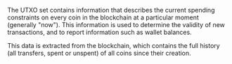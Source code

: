 <!-- TITLE: UTXO Set -->
<!-- SUBTITLE: Unspent Transaction Output Set -->

The UTXO set contains information that describes the current spending constraints on every coin in the blockchain at a particular moment (generally "now").  This information is used to determine the validity of new transactions, and to report information such as wallet balances.

This data is extracted from the blockchain, which contains the full history (all transfers, spent or unspent) of all coins since their creation.
